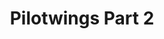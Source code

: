 ---
layout: video
series: Mike and Bootsy
episode: 16
title: Pilotwings Part 2
permalink: /mike-and-bootsy/episode-16
video_id: rLm-7O6o5ac
release_date: 2016-04-17
platforms:
  - Super Nintendo Entertainment System
short_platforms:
  - SNES
thumbnails:
games:
  - Pilotwings
current_description: |
  Pilotwings (Super Nintendo) Part 2 - Mike & Bootsy
---